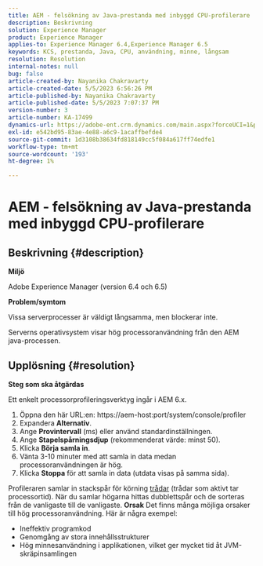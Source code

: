 ```yaml
---
title: AEM - felsökning av Java-prestanda med inbyggd CPU-profilerare
description: Beskrivning
solution: Experience Manager
product: Experience Manager
applies-to: Experience Manager 6.4,Experience Manager 6.5
keywords: KCS, prestanda, Java, CPU, användning, minne, långsam
resolution: Resolution
internal-notes: null
bug: false
article-created-by: Nayanika Chakravarty
article-created-date: 5/5/2023 6:56:26 PM
article-published-by: Nayanika Chakravarty
article-published-date: 5/5/2023 7:07:37 PM
version-number: 3
article-number: KA-17499
dynamics-url: https://adobe-ent.crm.dynamics.com/main.aspx?forceUCI=1&pagetype=entityrecord&etn=knowledgearticle&id=c0334588-76eb-ed11-a7c6-6045bd006704
exl-id: e542bd95-83ae-4e88-a6c9-1acaffbefde4
source-git-commit: 1d3108b38634fd818149cc5f084a617ff74edfe1
workflow-type: tm+mt
source-wordcount: '193'
ht-degree: 1%

---
```


# AEM - felsökning av Java-prestanda med inbyggd CPU-profilerare

## Beskrivning {#description}


<b>Miljö</b>

Adobe Experience Manager (version 6.4 och 6.5)

<b>Problem/symtom</b>

Vissa serverprocesser är väldigt långsamma, men blockerar inte.

Serverns operativsystem visar hög processoranvändning från den AEM java-processen.


## Upplösning {#resolution}


<b>Steg som ska åtgärdas</b>

Ett enkelt processorprofileringsverktyg ingår i AEM 6.x.

1. Öppna den här URL:en: https://aem-host:port/system/console/profiler
2. Expandera <b>Alternativ</b>.
3. Ange <b>Provintervall</b> (ms) eller använd standardinställningen.
4. Ange <b>Stapelspårningsdjup</b> (rekommenderat värde: minst 50).
5. Klicka <b>Börja samla in</b>.
6. Vänta 3-10 minuter med att samla in data medan processoranvändningen är hög.
7. Klicka <b>Stoppa</b> för att samla in data (utdata visas på samma sida).


Profileraren samlar in stackspår för körning [trådar](https://docs.oracle.com/javase/tutorial/essential/concurrency/threads.html) (trådar som aktivt tar processortid). När du samlar högarna hittas dubblettspår och de sorteras från de vanligaste till de vanligaste.
<b>Orsak</b>
Det finns många möjliga orsaker till hög processoranvändning. Här är några exempel:

- Ineffektiv programkod
- Genomgång av stora innehållsstrukturer
- Hög minnesanvändning i applikationen, vilket ger mycket tid åt JVM-skräpinsamlingen
